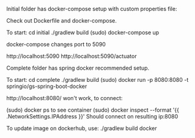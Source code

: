 Initial folder has docker-compose setup with custom properties file:

Check out Dockerfile and docker-compose.


To start:
cd initial
./gradlew build
(sudo) docker-compose up


docker-compose changes port to 5090

http://localhost:5090
http://localhost:5090/actuator


Complete folder has spring docker recommended setup.

To start:
cd complete
./gradlew build
(sudo) docker run -p 8080:8080 -t springio/gs-spring-boot-docker

http://localhost:8080/ won't work, to connect:

(sudo) docker ps to see container
(sudo) docker inspect --format '{{ .NetworkSettings.IPAddress }}' <CONTAINER ID>
Should connect on resulting ip:8080




To update image on dockerhub, use:
./gradlew build docker
